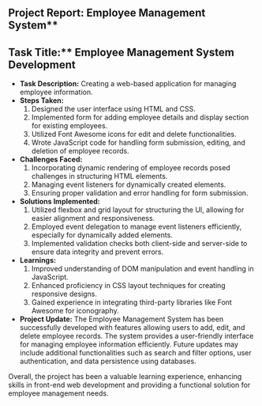 ## Project Report: Employee Management System**

## Task Title:** Employee Management System Development
- **Task Description:** Creating a web-based application for managing employee information.
- **Steps Taken:**
  1. Designed the user interface using HTML and CSS.
  2. Implemented form for adding employee details and display section for existing employees.
  3. Utilized Font Awesome icons for edit and delete functionalities.
  4. Wrote JavaScript code for handling form submission, editing, and deletion of employee records.
- **Challenges Faced:**
  1. Incorporating dynamic rendering of employee records posed challenges in structuring HTML elements.
  2. Managing event listeners for dynamically created elements.
  3. Ensuring proper validation and error handling for form submission.
- **Solutions Implemented:**
  1. Utilized flexbox and grid layout for structuring the UI, allowing for easier alignment and responsiveness.
  2. Employed event delegation to manage event listeners efficiently, especially for dynamically added elements.
  3. Implemented validation checks both client-side and server-side to ensure data integrity and prevent errors.
- **Learnings:**
  1. Improved understanding of DOM manipulation and event handling in JavaScript.
  2. Enhanced proficiency in CSS layout techniques for creating responsive designs.
  3. Gained experience in integrating third-party libraries like Font Awesome for iconography.
- **Project Update:**
  The Employee Management System has been successfully developed with features allowing users to add, edit, and delete employee records. The system provides a user-friendly interface for managing employee information efficiently. Future updates may include additional functionalities such as search and filter options, user authentication, and data persistence using databases.

Overall, the project has been a valuable learning experience, enhancing skills in front-end web development and providing a functional solution for employee management needs.
